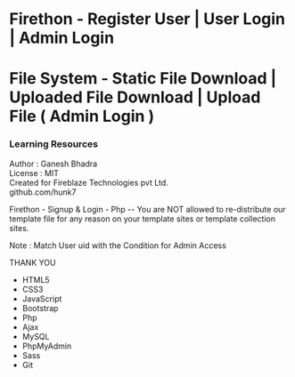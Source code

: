 # Firethon - Register User | User Login | Admin Login
# File System - Static File Download | Uploaded File Download | Upload File ( Admin Login )
### Learning Resources 
 Author : Ganesh Bhadra     
 License : MIT  
 Created for Fireblaze Technologies pvt Ltd.  
 github.com/hunk7     

Firethon - Signup & Login - Php -- You are NOT allowed to re-distribute our template file for any reason on your template sites or template collection sites.

Note : Match User uid with the Condition for Admin Access

THANK YOU

- HTML5 
- CSS3
- JavaScript
- Bootstrap
- Php
- Ajax
- MySQL
- PhpMyAdmin
- Sass
- Git


